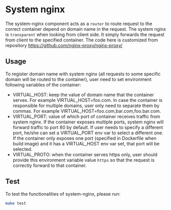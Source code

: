 # System nginx

The system-nginx component acts as a `router` to route request to the correct container depend on domain name in the request. The system nginx is `transparent` when looking from client side. It simply forwards the request from client to the specified container.
The code here is customized from repository https://github.com/nginx-proxy/nginx-proxy/

## Usage
To register domain name with system nginx (all requests to some specific domain will be routed to the container), user need to set environment following variables of the container:
* VIRTUAL_HOST: keep the value of domain name that the container serves. For example VIRTUAL_HOST=foo.com. In case the container is responsible for multiple domains, user only need to separate them by commas. For example VIRTUAL_HOST=foo.com,bar.com,foo.bar.com.
* VIRTUAL_PORT: value of which port of container receives traffic from system nginx. If the container exposes multiple ports, system nginx will forward traffic to port 80 by default. If user needs to specify a different port, he/she can set a VIRTUAL_PORT env var to select a different one. If the container only exposes one port (specified in Dockerfile when build image) and it has a VIRTUAL_HOST env var set, that port will be selected.
* VIRTUAL_PROTO: when the container serves https only, user should provide this environment variable value `https` so that the request is correctly forward to that container.

## Test

To test the functionalities of system-nginx, please run:
```sh
make test
```

